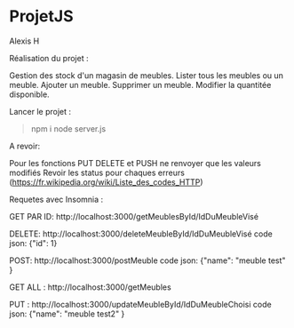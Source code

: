 # ProjetJS
Alexis H

Réalisation du projet  :

Gestion des stock d'un magasin de meubles. Lister tous les meubles ou un meuble. 
Ajouter un meuble. Supprimer un meuble. Modifier la quantitée disponible.


Lancer le projet :

> npm i
> node server.js


A revoir: 

Pour les fonctions PUT DELETE et PUSH ne renvoyer que les valeurs modifiés
Revoir les status pour chaques erreurs
(https://fr.wikipedia.org/wiki/Liste_des_codes_HTTP)


Requetes avec Insomnia :

GET PAR ID:
http://localhost:3000/getMeublesById/IdDuMeubleVisé

DELETE:
http://localhost:3000/deleteMeubleById/IdDuMeubleVisé
code json: {"id": 1}

POST: 
http://localhost:3000/postMeuble
code json: {"name": "meuble test" }

GET ALL :
http://localhost:3000/getMeubles

PUT : 
http://localhost:3000/updateMeubleById/IdDuMeubleChoisi
code json: {"name": "meuble test2" }